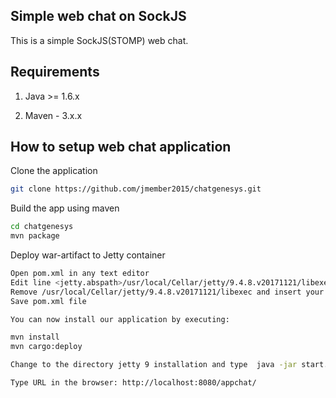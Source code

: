 ## Simple web chat on SockJS

This is a simple SockJS(STOMP) web chat.

## Requirements

1. Java >= 1.6.x

2. Maven - 3.x.x

## How to setup web chat application

Clone the application

```bash
git clone https://github.com/jmember2015/chatgenesys.git
```

Build the app using maven

```bash
cd chatgenesys
mvn package
```

Deploy war-artifact to Jetty container

```bash
Open pom.xml in any text editor
Edit line <jetty.abspath>/usr/local/Cellar/jetty/9.4.8.v20171121/libexec</jetty.abspath>
Remove /usr/local/Cellar/jetty/9.4.8.v20171121/libexec and insert your PC (or Mac) absolute path to jetty 9 installation
Save pom.xml file 

You can now install our application by executing:

mvn install
mvn cargo:deploy

Change to the directory jetty 9 installation and type  java -jar start.jar

Type URL in the browser: http://localhost:8080/appchat/
```

